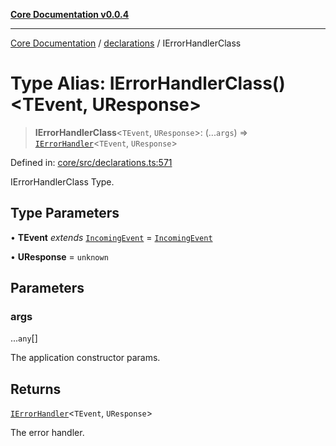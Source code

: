 [**Core Documentation v0.0.4**](../../README.md)

***

[Core Documentation](../../modules.md) / [declarations](../README.md) / IErrorHandlerClass

# Type Alias: IErrorHandlerClass()\<TEvent, UResponse\>

> **IErrorHandlerClass**\<`TEvent`, `UResponse`\>: (...`args`) => [`IErrorHandler`](../interfaces/IErrorHandler.md)\<`TEvent`, `UResponse`\>

Defined in: [core/src/declarations.ts:571](https://github.com/stonemjs/core/blob/8c14a336c794eb98d8513b950cb1c2786962eaaf/src/declarations.ts#L571)

IErrorHandlerClass Type.

## Type Parameters

• **TEvent** *extends* [`IncomingEvent`](../../events/IncomingEvent/classes/IncomingEvent.md) = [`IncomingEvent`](../../events/IncomingEvent/classes/IncomingEvent.md)

• **UResponse** = `unknown`

## Parameters

### args

...`any`[]

The application constructor params.

## Returns

[`IErrorHandler`](../interfaces/IErrorHandler.md)\<`TEvent`, `UResponse`\>

The error handler.
